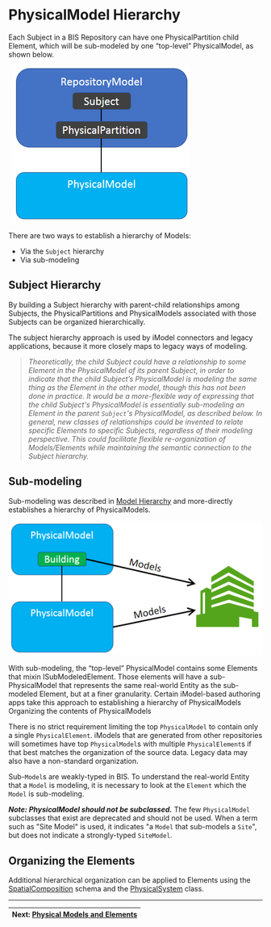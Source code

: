 # PhysicalModel Hierarchy

Each Subject in a BIS Repository can have one PhysicalPartition child Element, which will be sub-modeled by one “top-level” PhysicalModel, as shown below.

&nbsp;
![Top of the PhysicalModel Hierarchy](../media/physical-hierarchy-organization-top-of-the-world.png)
&nbsp;

There are two ways to establish a hierarchy of Models:

- Via the `Subject` hierarchy
- Via sub-modeling

## Subject Hierarchy

By building a Subject hierarchy with parent-child relationships among Subjects, the PhysicalPartitions and PhysicalModels associated with those Subjects can be organized hierarchically.

The subject hierarchy approach is used by iModel connectors and legacy applications, because it more closely maps to legacy ways of modeling.

> _Theoretically, the child Subject could have a relationship to some Element in the PhysicalModel of its parent Subject, in order to indicate that the child Subject’s PhysicalModel is modeling the same thing as the Element in the other model, though this has not been done in practice. It would be a more-flexible way of expressing that the child Subject's PhysicalModel is essentially sub-modeling an Element in the parent `Subject`'s PhysicalModel, as described below._
> _In general, new classes of relationships could be invented to relate specific Elements to specific Subjects, regardless of their modeling perspective. This could facilitate flexible re-organization of Models/Elements while maintaining the semantic connection to the Subject hierarchy._

## Sub-modeling

Sub-modeling was described in [Model Hierarchy](../data-organization/information-hierarchy.md) and more-directly establishes a hierarchy of PhysicalModels.

![Element and Model Modeling Building](../media/physical-hierarchy-organization-building-model.png)

With sub-modeling, the “top-level” PhysicalModel contains some Elements that mixin ISubModeledElement. Those elements will have a sub-PhysicalModel that represents the same real-world Entity as the sub-modeled Element, but at a finer granularity. Certain iModel-based authoring apps take this approach to establishing a hierarchy of PhysicalModels
Organizing the contents of PhysicalModels

There is no strict requirement limiting the top `PhysicalModel` to contain only a single `PhysicalElement`. iModels that are generated from other repositories will sometimes have top `PhysicalModel`s with multiple `PhysicalElement`s if that best matches the organization of the source data. Legacy data may also have a non-standard organization.

Sub-`Model`s are weakly-typed in BIS. To understand the real-world Entity that a `Model` is modeling, it is necessary to look at the `Element` which the `Model` is sub-modeling.

**_Note: PhysicalModel should not be subclassed._** The few `PhysicalModel` subclasses that exist are deprecated and should not be used. When a term such as "Site Model" is used, it indicates "a `Model` that sub-models a `Site`", but does not indicate a strongly-typed `SiteModel`.

## Organizing the Elements

Additional hierarchical organization can be applied to Elements using the [SpatialComposition](../data-organization/spatial-composition.md) schema and the [PhysicalSystem](../data-organization/modeling-systems.md) class.

---

| Next: [Physical Models and Elements](./physical-models-and-elements.md)
|:---

